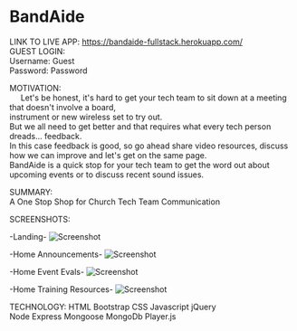 # BandAide

LINK TO LIVE APP:
https://bandaide-fullstack.herokuapp.com/
<br>
GUEST LOGIN:<br>
Username: Guest <br>
Password: Password<br>

MOTIVATION:<br>
&nbsp;&nbsp;&nbsp;&nbsp; Let's be honest, it's hard to get your tech team to sit down at a meeting that doesn't involve a board, <br>
instrument or new wireless set to try out. <br>
But we all need to get better and that requires what every tech person dreads... feedback. <br>
In this case feedback is good, so go ahead share video resources, discuss how we can improve and let's get on the same page.<br>
BandAide is a quick stop for your tech team to get the word out about upcoming events or to discuss recent sound issues.

SUMMARY: <br> 
A One Stop Shop for Church Tech Team Communication

SCREENSHOTS:<br>

-Landing- 
![Screenshot](https://github.com/kmlamthinkful/BandAide/blob/master/screenshots/BandAide%20Landing.png)

-Home Announcements-
![Screenshot](https://github.com/kmlamthinkful/BandAide/blob/master/screenshots/BandAide%20Home%20-%20Announcements.png)

-Home Event Evals- 
![Screenshot](https://github.com/kmlamthinkful/BandAide/blob/master/screenshots/BandAide%20Home%20-%20Event%20Evals.png)

-Home Training Resources-
![Screenshot](https://github.com/kmlamthinkful/BandAide/blob/master/screenshots/BandAide%20Home%20-%20Training%20Resource%20Videos.png)

TECHNOLOGY: 
HTML Bootstrap CSS Javascript jQuery <br>
Node Express Mongoose MongoDb Player.js
